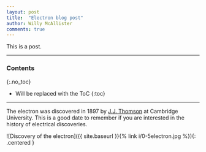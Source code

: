 ```yaml
---
layout: post
title:  "Electron blog post"
author: Willy McAllister
comments: true
---
```


 This is a post.

----

### Contents
{:.no_toc}

* Will be replaced with the ToC
{:toc}

----

The electron was discovered in 1897 by [J.J. Thomson](https://en.wikipedia.org/wiki/Electron#Discovery) at Cambridge University. This is a good date to remember if you are interested in the history of electrical discoveries. 

![Discovery of the electron]({{ site.baseurl }}{% link i/0-5electron.jpg %}){: .centered }
